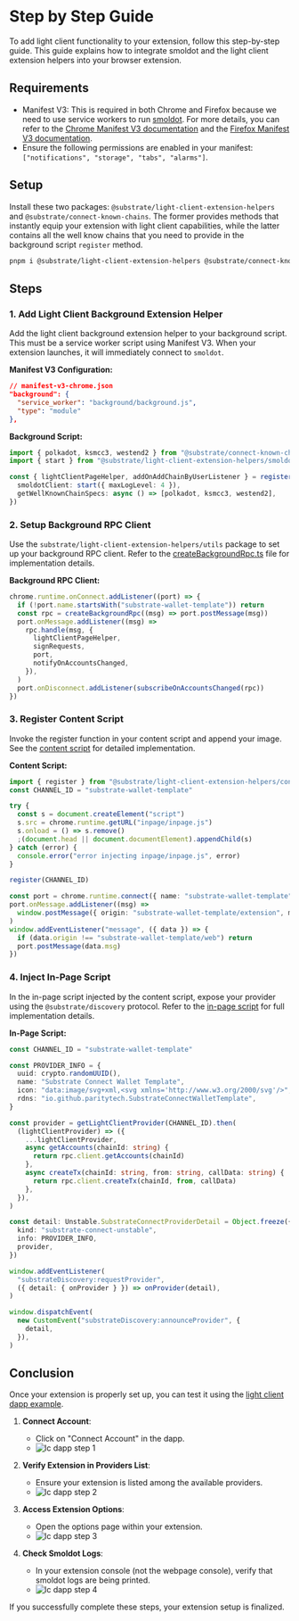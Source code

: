 # Step by Step Guide

To add light client functionality to your extension, follow this step-by-step
guide. This guide explains how to integrate smoldot and the light client
extension helpers into your browser extension.

## Requirements

- Manifest V3: This is required in both Chrome and Firefox because we need to use service workers to run [smoldot](https://github.com/smol-dot/smoldot). For more details, you can refer to the [Chrome Manifest V3 documentation](https://developer.chrome.com/docs/extensions/mv3/intro/) and the [Firefox Manifest V3 documentation](https://developer.mozilla.org/en-US/docs/Mozilla/Add-ons/WebExtensions/manifest.json/background).
- Ensure the following permissions are enabled in your manifest: `["notifications", "storage", "tabs", "alarms"]`.

## Setup

Install these two packages: `@substrate/light-client-extension-helpers` and `@substrate/connect-known-chains`. The former provides methods that instantly equip your extension with light client capabilities, while the latter contains all the well know chains that you need to provide in the background script `register` method.

```sh
pnpm i @substrate/light-client-extension-helpers @substrate/connect-known-chains
```

## Steps

### 1. Add Light Client Background Extension Helper

Add the light client background extension helper to your background script. This must be a service worker script using Manifest V3. When your extension launches, it will immediately connect to `smoldot`.

**Manifest V3 Configuration:**

```json
// manifest-v3-chrome.json
"background": {
  "service_worker": "background/background.js",
  "type": "module"
},
```

**Background Script:**

```ts
import { polkadot, ksmcc3, westend2 } from "@substrate/connect-known-chains"
import { start } from "@substrate/light-client-extension-helpers/smoldot"

const { lightClientPageHelper, addOnAddChainByUserListener } = register({
  smoldotClient: start({ maxLogLevel: 4 }),
  getWellKnownChainSpecs: async () => [polkadot, ksmcc3, westend2],
})
```

### 2. Setup Background RPC Client

Use the `substrate/light-client-extension-helpers/utils` package to set up your background RPC client. Refer to the [createBackgroundRpc.ts](./background/createBackgroundRpc.ts) file for implementation details.

**Background RPC Client:**

```ts
chrome.runtime.onConnect.addListener((port) => {
  if (!port.name.startsWith("substrate-wallet-template")) return
  const rpc = createBackgroundRpc((msg) => port.postMessage(msg))
  port.onMessage.addListener((msg) =>
    rpc.handle(msg, {
      lightClientPageHelper,
      signRequests,
      port,
      notifyOnAccountsChanged,
    }),
  )
  port.onDisconnect.addListener(subscribeOnAccountsChanged(rpc))
})
```

### 3. Register Content Script

Invoke the register function in your content script and append your image. See the [content script](./content/index.ts) for detailed implementation.

**Content Script:**

```ts
import { register } from "@substrate/light-client-extension-helpers/content-script"
const CHANNEL_ID = "substrate-wallet-template"

try {
  const s = document.createElement("script")
  s.src = chrome.runtime.getURL("inpage/inpage.js")
  s.onload = () => s.remove()
  ;(document.head || document.documentElement).appendChild(s)
} catch (error) {
  console.error("error injecting inpage/inpage.js", error)
}

register(CHANNEL_ID)

const port = chrome.runtime.connect({ name: "substrate-wallet-template" })
port.onMessage.addListener((msg) =>
  window.postMessage({ origin: "substrate-wallet-template/extension", msg }),
)
window.addEventListener("message", ({ data }) => {
  if (data.origin !== "substrate-wallet-template/web") return
  port.postMessage(data.msg)
})
```

### 4. Inject In-Page Script

In the in-page script injected by the content script, expose your provider using the `@substrate/discovery` protocol. Refer to the [in-page script](./src/inpage/index.ts) for full implementation details.

**In-Page Script:**

```ts
const CHANNEL_ID = "substrate-wallet-template"

const PROVIDER_INFO = {
  uuid: crypto.randomUUID(),
  name: "Substrate Connect Wallet Template",
  icon: "data:image/svg+xml,<svg xmlns='http://www.w3.org/2000/svg'/>",
  rdns: "io.github.paritytech.SubstrateConnectWalletTemplate",
}

const provider = getLightClientProvider(CHANNEL_ID).then(
  (lightClientProvider) => ({
    ...lightClientProvider,
    async getAccounts(chainId: string) {
      return rpc.client.getAccounts(chainId)
    },
    async createTx(chainId: string, from: string, callData: string) {
      return rpc.client.createTx(chainId, from, callData)
    },
  }),
)

const detail: Unstable.SubstrateConnectProviderDetail = Object.freeze({
  kind: "substrate-connect-unstable",
  info: PROVIDER_INFO,
  provider,
})

window.addEventListener(
  "substrateDiscovery:requestProvider",
  ({ detail: { onProvider } }) => onProvider(detail),
)

window.dispatchEvent(
  new CustomEvent("substrateDiscovery:announceProvider", {
    detail,
  }),
)
```

## Conclusion

Once your extension is properly set up, you can test it using the [light client dapp example](../../examples/light-client-dapp).

1. **Connect Account**:

   - Click on "Connect Account" in the dapp.
   - ![lc dapp step 1](./assets/img/lc-dapp-step-1.png)

2. **Verify Extension in Providers List**:

   - Ensure your extension is listed among the available providers.
   - ![lc dapp step 2](./assets/img/lc-dapp-step-2.png)

3. **Access Extension Options**:

   - Open the options page within your extension.
   - ![lc dapp step 3](./assets/img/lc-dapp-step-3.png)

4. **Check Smoldot Logs**:
   - In your extension console (not the webpage console), verify that smoldot logs are being printed.
   - ![lc dapp step 4](./assets/img/lc-dapp-step-4.png)

If you successfully complete these steps, your extension setup is finalized.
